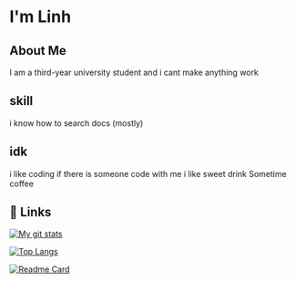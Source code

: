 
# I'm Linh


## About Me
I am a third-year university student and i cant make anything work


## skill
i know how to search docs (mostly)

## idk
i like coding if there is someone code with me
i like sweet drink 
Sometime coffee


## 🔗 Links
[![My git stats](https://github-readme-stats.vercel.app/api?username=lynhmo&show_icons=true&theme=transparent)](https://github.com/lynhmo)

[![Top Langs](https://github-readme-stats.vercel.app/api/top-langs/?username=lynhmo)](https://github.com/lynhmo)

[![Readme Card](https://github-readme-stats.vercel.app/api/pin/?username=lynhmo&repo=meme)](https://github.com/lynhmo/meme)
